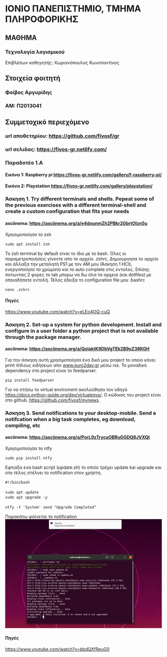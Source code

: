 # ΙΟΝΙΟ ΠΑΝΕΠΙΣΤΗΜΙΟ, ΤΜΗΜΑ ΠΛΗΡΟΦΟΡΙΚΗΣ 
## ΜΑΘΗΜΑ
### Τεχνολογία λογισμικού 
Επιβλέπων καθηγητής: Χωριανόπουλος Κωνσταντίνος 

## Στοιχεία φοιτητή  
### Φοίβος Αργυρίδης
### ΑΜ: Π2013041

## Συμμετοχικό περιεχόμενο
### url αποθετηρίου: https://github.com/fivosf/gr
### url σελιδας: https://fivos-gr.netlify.com/
### Παραδοτέο 1.Α
#### Eικόνα 1: Raspberry pi https://fivos-gr.netlify.com/gallery/f-raspberry-pi/
#### Εικόνα 2: Playstation https://fivos-gr.netlify.com/gallery/playstation/


### Άσκηση 1. Try different terminals and shells. Ρepeat some of the previous exercises with a different terminal-shell and create a custom configuration that fits your needs
#### asciinema: https://asciinema.org/a/e4dounmZh2PBkr2GbrtOIzn5u
Χρησιμοποίησα το zsh

```
sudo apt install zsh
```

To zsh terminal by default είναι το ίδιο με το bash. Όλες οι παραμετροποιήσεις γίνοντε απο το αρχείο .zshrc, Δημιουργησα το αρχείο και άλλαξα την μεταλητή PS1 με τον ΑΜ μου (Άσκηση 1 HCI), ενεργοποίησα τα χρώματα και το auto complete στις εντολες. Επίσης πατωντας 2 φορες το tab μπορω να δω όλα τα αρχεια (και dotfiles) με οποιαδήποτε εντολή. Τέλος έδειξα το configuration file μου .bashrc

```
nano .zshrc
```

#### Πηγές
https://www.youtube.com/watch?v=eLEo4OQ-cuQ

### Άσκηση 2. Set-up a system for python development. Install and configure in a user folder a python project that is not available through the package manager.
#### asciinema: https://asciinema.org/a/QolaktK9DbVgTEk2B9oZ38KGH
Για την άσκηση αυτή χρησιμοποίησα ένα δικό μου project το οποίο κάνει print τίτλους ειδήσεων απο www.euro2day.gr μέσω rss. Το μοναδικό dependency στο project είναι το feedparser.

```
pip install feedparser
```

Για να στήσω το virtual enviroment ακολούθησα τον οδηγό https://docs.python-guide.org/dev/virtualenvs/. Ο κώδικας του project είναι στο github. https://github.com/fivosf/mynews.

### Άσκηση 3. Send notifications to your desktop-mobile. Send a notifcation when a big task completes, eg download, compiling, etc
#### asciinema: https://asciinema.org/a/PorL9zTrycaOBRuGGDQ8JVXQt
Χρησιμοποίησα το ntfy

```
sudo pip install ntfy
```
Εφτιαξα ενα bash script (update.sh) το οποίο τρέχει update kai upgrade και στο τέλος στέλνει το notification στον χρήστη.

```
#!/bin/bash

sudo apt update
sudo apt upgrade -y

ntfy -t 'System' send "Upgrade Completed"
```

Παρακάτω φαίνεται το notification
![The notification](upgrade.jpg)

#### Πηγές
https://www.youtube.com/watch?v=bbdQXfReuG0

